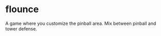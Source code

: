 flounce
=======

A game where you customize the pinball area. Mix between pinball and tower defense.
